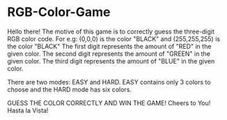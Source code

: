 # RGB-Color-Game
Hello there!
 The motive of this game is to correctly guess the three-digit RGB color code.
 For e.g: (0,0,0) is the color "BLACK" and (255,255,255) is the color "BLACK"
 The first digit represents the amount of "RED" in the given color.
 The second digit represents the amount of "GREEN" in the given color.
 The third digit represents the amount of "BLUE" in the given color.

 There are two modes: EASY and HARD.
 EASY contains only 3 colors to choose and the HARD mode has six colors.
 
 GUESS THE COLOR CORRECTLY AND WIN THE GAME!
 Cheers to You! Hasta la Vista!

